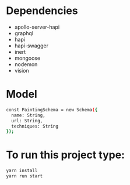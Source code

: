 

# Dependencies

- apollo-server-hapi
- graphql
- hapi
- hapi-swagger
- inert
- mongoose
- nodemon
- vision

# Model
```sh
const PaintingSchema = new Schema({
  name: String,
  url: String,
  techniques: String
});
```

# To run this project type:
```sh
yarn install
yarn run start
```
